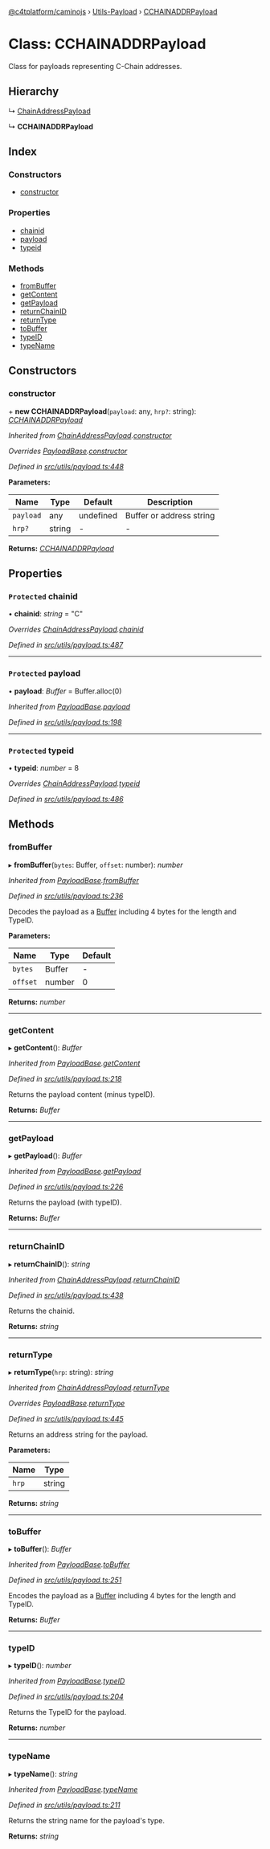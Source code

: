 [@c4tplatform/caminojs](../api.md) › [Utils-Payload](../modules/utils_payload.md) › [CCHAINADDRPayload](utils_payload.cchainaddrpayload.md)

# Class: CCHAINADDRPayload

Class for payloads representing C-Chain addresses.

## Hierarchy

  ↳ [ChainAddressPayload](utils_payload.chainaddresspayload.md)

  ↳ **CCHAINADDRPayload**

## Index

### Constructors

* [constructor](utils_payload.cchainaddrpayload.md#constructor)

### Properties

* [chainid](utils_payload.cchainaddrpayload.md#protected-chainid)
* [payload](utils_payload.cchainaddrpayload.md#protected-payload)
* [typeid](utils_payload.cchainaddrpayload.md#protected-typeid)

### Methods

* [fromBuffer](utils_payload.cchainaddrpayload.md#frombuffer)
* [getContent](utils_payload.cchainaddrpayload.md#getcontent)
* [getPayload](utils_payload.cchainaddrpayload.md#getpayload)
* [returnChainID](utils_payload.cchainaddrpayload.md#returnchainid)
* [returnType](utils_payload.cchainaddrpayload.md#returntype)
* [toBuffer](utils_payload.cchainaddrpayload.md#tobuffer)
* [typeID](utils_payload.cchainaddrpayload.md#typeid)
* [typeName](utils_payload.cchainaddrpayload.md#typename)

## Constructors

###  constructor

\+ **new CCHAINADDRPayload**(`payload`: any, `hrp?`: string): *[CCHAINADDRPayload](utils_payload.cchainaddrpayload.md)*

*Inherited from [ChainAddressPayload](utils_payload.chainaddresspayload.md).[constructor](utils_payload.chainaddresspayload.md#constructor)*

*Overrides [PayloadBase](utils_payload.payloadbase.md).[constructor](utils_payload.payloadbase.md#constructor)*

*Defined in [src/utils/payload.ts:448](https://github.com/chain4travel/caminojs/blob/8077d740/src/utils/payload.ts#L448)*

**Parameters:**

Name | Type | Default | Description |
------ | ------ | ------ | ------ |
`payload` | any | undefined | Buffer or address string  |
`hrp?` | string | - | - |

**Returns:** *[CCHAINADDRPayload](utils_payload.cchainaddrpayload.md)*

## Properties

### `Protected` chainid

• **chainid**: *string* = "C"

*Overrides [ChainAddressPayload](utils_payload.chainaddresspayload.md).[chainid](utils_payload.chainaddresspayload.md#protected-chainid)*

*Defined in [src/utils/payload.ts:487](https://github.com/chain4travel/caminojs/blob/8077d740/src/utils/payload.ts#L487)*

___

### `Protected` payload

• **payload**: *Buffer* = Buffer.alloc(0)

*Inherited from [PayloadBase](utils_payload.payloadbase.md).[payload](utils_payload.payloadbase.md#protected-payload)*

*Defined in [src/utils/payload.ts:198](https://github.com/chain4travel/caminojs/blob/8077d740/src/utils/payload.ts#L198)*

___

### `Protected` typeid

• **typeid**: *number* = 8

*Overrides [ChainAddressPayload](utils_payload.chainaddresspayload.md).[typeid](utils_payload.chainaddresspayload.md#protected-typeid)*

*Defined in [src/utils/payload.ts:486](https://github.com/chain4travel/caminojs/blob/8077d740/src/utils/payload.ts#L486)*

## Methods

###  fromBuffer

▸ **fromBuffer**(`bytes`: Buffer, `offset`: number): *number*

*Inherited from [PayloadBase](utils_payload.payloadbase.md).[fromBuffer](utils_payload.payloadbase.md#frombuffer)*

*Defined in [src/utils/payload.ts:236](https://github.com/chain4travel/caminojs/blob/8077d740/src/utils/payload.ts#L236)*

Decodes the payload as a [Buffer](https://github.com/feross/buffer) including 4 bytes for the length and TypeID.

**Parameters:**

Name | Type | Default |
------ | ------ | ------ |
`bytes` | Buffer | - |
`offset` | number | 0 |

**Returns:** *number*

___

###  getContent

▸ **getContent**(): *Buffer*

*Inherited from [PayloadBase](utils_payload.payloadbase.md).[getContent](utils_payload.payloadbase.md#getcontent)*

*Defined in [src/utils/payload.ts:218](https://github.com/chain4travel/caminojs/blob/8077d740/src/utils/payload.ts#L218)*

Returns the payload content (minus typeID).

**Returns:** *Buffer*

___

###  getPayload

▸ **getPayload**(): *Buffer*

*Inherited from [PayloadBase](utils_payload.payloadbase.md).[getPayload](utils_payload.payloadbase.md#getpayload)*

*Defined in [src/utils/payload.ts:226](https://github.com/chain4travel/caminojs/blob/8077d740/src/utils/payload.ts#L226)*

Returns the payload (with typeID).

**Returns:** *Buffer*

___

###  returnChainID

▸ **returnChainID**(): *string*

*Inherited from [ChainAddressPayload](utils_payload.chainaddresspayload.md).[returnChainID](utils_payload.chainaddresspayload.md#returnchainid)*

*Defined in [src/utils/payload.ts:438](https://github.com/chain4travel/caminojs/blob/8077d740/src/utils/payload.ts#L438)*

Returns the chainid.

**Returns:** *string*

___

###  returnType

▸ **returnType**(`hrp`: string): *string*

*Inherited from [ChainAddressPayload](utils_payload.chainaddresspayload.md).[returnType](utils_payload.chainaddresspayload.md#returntype)*

*Overrides [PayloadBase](utils_payload.payloadbase.md).[returnType](utils_payload.payloadbase.md#abstract-returntype)*

*Defined in [src/utils/payload.ts:445](https://github.com/chain4travel/caminojs/blob/8077d740/src/utils/payload.ts#L445)*

Returns an address string for the payload.

**Parameters:**

Name | Type |
------ | ------ |
`hrp` | string |

**Returns:** *string*

___

###  toBuffer

▸ **toBuffer**(): *Buffer*

*Inherited from [PayloadBase](utils_payload.payloadbase.md).[toBuffer](utils_payload.payloadbase.md#tobuffer)*

*Defined in [src/utils/payload.ts:251](https://github.com/chain4travel/caminojs/blob/8077d740/src/utils/payload.ts#L251)*

Encodes the payload as a [Buffer](https://github.com/feross/buffer) including 4 bytes for the length and TypeID.

**Returns:** *Buffer*

___

###  typeID

▸ **typeID**(): *number*

*Inherited from [PayloadBase](utils_payload.payloadbase.md).[typeID](utils_payload.payloadbase.md#typeid)*

*Defined in [src/utils/payload.ts:204](https://github.com/chain4travel/caminojs/blob/8077d740/src/utils/payload.ts#L204)*

Returns the TypeID for the payload.

**Returns:** *number*

___

###  typeName

▸ **typeName**(): *string*

*Inherited from [PayloadBase](utils_payload.payloadbase.md).[typeName](utils_payload.payloadbase.md#typename)*

*Defined in [src/utils/payload.ts:211](https://github.com/chain4travel/caminojs/blob/8077d740/src/utils/payload.ts#L211)*

Returns the string name for the payload's type.

**Returns:** *string*
